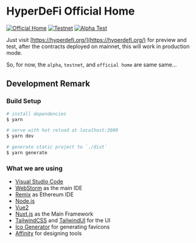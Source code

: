 # HyperDeFi Official Home

[![Official Home](https://github.com/HyperDeFiProtocol/home/actions/workflows/mainnet.yml/badge.svg)](https://hyperdefi.org/)
[![Testnet](https://github.com/HyperDeFiProtocol/home/actions/workflows/testnet.yml/badge.svg)](https://testnet.hyperdefi.org/)
[![Alpha Test](https://github.com/HyperDeFiProtocol/home/actions/workflows/alpha.yml/badge.svg)](https://alpha.hyperdefi.org/)

Just visit [https://hyperdefi.org/](https://hyperdefi.org/) for preview and test, after the contracts deployed on
mainnet, this will work in production mode.

So, for now, the `alpha`, `testnet`, and `official home` are same same...

## Development Remark

### Build Setup

```bash
# install dependencies
$ yarn

# serve with hot reload at localhost:3000
$ yarn dev

# generate static project to `./dist`
$ yarn generate
```

### What we are using

- [Visual Studio Code](https://code.visualstudio.com/)
- [WebStorm](https://lp.jetbrains.com/webstorm-ide/) as the main IDE
- [Remix](http://remix.ethereum.org/) as Ethereum IDE
- [Node.js](https://nodejs.org/)
- [Vue2](https://vuejs.org/)
- [Nuxt.js](https://nuxtjs.org/) as the Main Framework
- [TailwindCSS](https://tailwindcss.com/) and [TailwindUI](https://tailwindui.com/) for the UI
- [Ico Generator](https://favicon.io/) for generating favicons
- [Affinity](https://affinity.serif.com/) for designing tools
